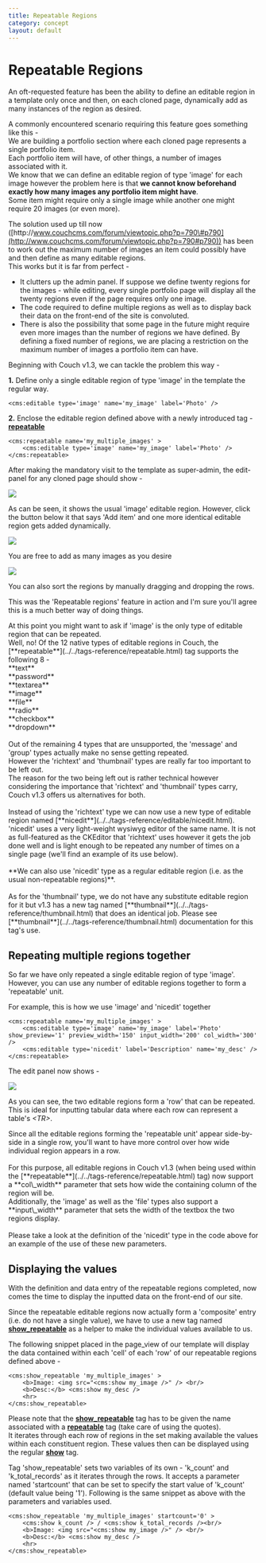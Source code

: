 ```yaml
---
title: Repeatable Regions
category: concept
layout: default
---
```


# Repeatable Regions

An oft-requested feature has been the ability to define an editable region in a template only once and then, on each cloned page, dynamically add as many instances of the region as desired.

A commonly encountered scenario requiring this feature goes something like this -<br/>
We are building a portfolio section where each cloned page represents a single portfolio item.<br/>
Each portfolio item will have, of other things, a number of images associated with it.<br/>
We know that we can define an editable region of type 'image' for each image however the problem here is that **we cannot know beforehand exactly how many images any portfolio item might have**.<br/>
Some item might require only a single image while another one might require 20 images (or even more).

The solution used up till now ([http&#58;//www.couchcms.com/forum/viewtopic.php?p=790\#p790](http://www.couchcms.com/forum/viewtopic.php?p=790#p790)) has been to work out the maximum number of images an item could possibly have and then define as many editable regions.<br/>
This works but it is far from perfect -

*   It clutters up the admin panel. If suppose we define twenty regions for the images - while editing, every single portfolio page will display all the twenty regions even if the page requires only one image.
*   The code required to define multiple regions as well as to display back their data on the front-end of the site is convoluted.
*   There is also the possibility that some page in the future might require even more images than the number of regions we have defined. By defining a fixed number of regions, we are placing a restriction on the maximum number of images a portfolio item can have.

Beginning with Couch v1.3, we can tackle the problem this way -

**1\.** Define only a single editable region of type 'image' in the template the regular way.

```
<cms:editable type='image' name='my_image' label='Photo' />
```

**2\.** Enclose the editable region defined above with a newly introduced tag - [**repeatable**](../../tags-reference/repeatable.html)

```
<cms:repeatable name='my_multiple_images' >
    <cms:editable type='image' name='my_image' label='Photo' />
</cms:repeatable>
```

After making the mandatory visit to the template as super-admin, the edit-panel for any cloned page should show -

![](../../assets/img/contents/repeatable-regions-1.png)

As can be seen, it shows the usual 'image' editable region. However, click the button below it that says 'Add item' and one more identical editable region gets added dynamically.

![](../../assets/img/contents/repeatable-regions-2.png)

You are free to add as many images as you desire

![](../../assets/img/contents/repeatable-regions-3.png)

<p class="success">You can also sort the regions by manually dragging and dropping the rows.</p>

This was the 'Repeatable regions' feature in action and I'm sure you'll agree this is a much better way of doing things.

<p class="notice">
    At this point you might want to ask if 'image' is the only type of editable region that can be repeated.<br/>
    Well, no! Of the 12 native types of editable regions in Couch, the [**repeatable**](../../tags-reference/repeatable.html) tag supports the following 8 -<br/>
    **text**<br/>
    **password**<br/>
    **textarea**<br/>
    **image**<br/>
    **file**<br/>
    **radio**<br/>
    **checkbox**<br/>
    **dropdown**<br/>
    <br/>
    Out of the remaining 4 types that are unsupported, the 'message' and 'group' types actually make no sense getting repeated.<br/>
    However the 'richtext' and 'thumbnail' types are really far too important to be left out.<br/>
    The reason for the two being left out is rather technical however considering the importance that 'richtext' and 'thumbnail' types carry, Couch v1.3 offers us alternatives for both.<br/>
    <br/>
    Instead of using the 'richtext' type we can now use a new type of editable region named [**nicedit**](../../tags-reference/editable/nicedit.html).<br/>
    'nicedit' uses a very light-weight wysiwyg editor of the same name. It is not as full-featured as the CKEditor that 'richtext' uses however it gets the job done well and is light enough to be repeated any number of times on a single page (we'll find an example of its use below).<br/>
    <br/>
    **We can also use 'nicedit' type as a regular editable region (i.e. as the usual non-repeatable regions)**.<br/>
    <br/>
    As for the 'thumbnail' type, we do not have any substitute editable region for it but v1.3 has a new tag named [**thumbnail**](../../tags-reference/thumbnail.html) that does an identical job. Please see [**thumbnail**](../../tags-reference/thumbnail.html) documentation for this tag's use.
</p>

## Repeating multiple regions together

So far we have only repeated a single editable region of type 'image'. However, you can use any number of editable regions together to form a 'repeatable' unit.

For example, this is how we use 'image' and 'nicedit' together

```
<cms:repeatable name='my_multiple_images' >
    <cms:editable type='image' name='my_image' label='Photo' show_preview='1' preview_width='150' input_width='200' col_width='300' />
    <cms:editable type='nicedit' label='Description' name='my_desc' />
</cms:repeatable>
```

The edit panel now shows -

![](../../assets/img/contents/repeatable-regions-4.png)

As you can see, the two editable regions form a 'row' that can be repeated.<br/>
This is ideal for inputting tabular data where each row can represent a table's _&lt;TR&gt;_.

<p class="notice">
    Since all the editable regions forming the 'repeatable unit' appear side-by-side in a single row, you'll want to have more control over how wide individual region appears in a row.<br/>
    <br/>
    For this purpose, all editable regions in Couch v1.3 (when being used within the [**repeatable**](../../tags-reference/repeatable.html) tag) now support a **col\_width** parameter that sets how wide the containing column of the region will be.<br/>
    Additionally, the 'image' as well as the 'file' types also support a **input\_width** parameter that sets the width of the textbox the two regions display.<br/>
    <br/>
    Please take a look at the definition of the 'nicedit' type in the code above for an example of the use of these new parameters.
</p>

## Displaying the values

With the definition and data entry of the repeatable regions completed, now comes the time to display the inputted data on the front-end of our site.

Since the repeatable editable regions now actually form a 'composite' entry (i.e. do not have a single value), we have to use a new tag named [**show\_repeatable**](../../tags-reference/show_repeatable.html) as a helper to make the individual values available to us.

The following snippet placed in the page\_view of our template will display the data contained within each 'cell' of each 'row' of our repeatable regions defined above -

```
<cms:show_repeatable 'my_multiple_images' >
    <b>Image: <img src="<cms:show my_image />" /> <br/>
    <b>Desc:</b> <cms:show my_desc />
    <hr>
</cms:show_repeatable>
```

Please note that the [**show\_repeatable**](../../tags-reference/show_repeatable.html) tag has to be given the name associated with a [**repeatable**](../../tags-reference/repeatable.html) tag (take care of using the quotes).<br/>
It iterates through each row of regions in the set making available the values within each constituent region. These values then can be displayed using the regular [**show**](../../tags-reference/show.html) tag.

Tag 'show\_repeatable' sets two variables of its own - 'k\_count' and 'k\_total\_records' as it iterates through the rows. It accepts a parameter named 'startcount' that can be set to specify the start value of 'k\_count' (default value being '1'). Following is the same snippet as above with the parameters and variables used.

```
<cms:show_repeatable 'my_multiple_images' startcount='0' >
    <cms:show k_count /> / <cms:show k_total_records /><br/>
    <b>Image: <img src="<cms:show my_image />" /> <br/>
    <b>Desc:</b> <cms:show my_desc />
    <hr>
</cms:show_repeatable>
```
